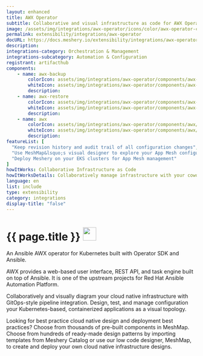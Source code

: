 ```yaml
---
layout: enhanced
title: AWX Operator
subtitle: Collaborative and visual infrastructure as code for AWX Operator
image: /assets/img/integrations/awx-operator/icons/color/awx-operator-color.svg
permalink: extensibility/integrations/awx-operator
docURL: https://docs.meshery.io/extensibility/integrations/awx-operator
description: 
integrations-category: Orchestration & Management
integrations-subcategory: Automation & Configuration
registrant: artifacthub
components: 
	- name: awx-backup
		colorIcon: assets/img/integrations/awx-operator/components/awx-backup/icons/color/awx-backup-color.svg
		whiteIcon: assets/img/integrations/awx-operator/components/awx-backup/icons/white/awx-backup-white.svg
		description: 
	- name: awx-restore
		colorIcon: assets/img/integrations/awx-operator/components/awx-restore/icons/color/awx-restore-color.svg
		whiteIcon: assets/img/integrations/awx-operator/components/awx-restore/icons/white/awx-restore-white.svg
		description: 
	- name: awx
		colorIcon: assets/img/integrations/awx-operator/components/awx/icons/color/awx-color.svg
		whiteIcon: assets/img/integrations/awx-operator/components/awx/icons/white/awx-white.svg
		description: 
featureList: [
  "Keep revision history and audit trail of all configuration changes",
  "Use MeshMap&lsquo;s visual designer to explore your App Mesh configuration",
  "Deploy Meshery on your EKS clusters for App Mesh management"
]
howItWorks: Collaborative Infrastructure as Code
howItWorksDetails: Collaboratively manage infrastructure with your coworkers synchronously sharing the same designs.
language: en
list: include
type: extensibility
category: integrations
display-title: "false"
---
```

<h1>{{ page.title }} <img src="{{ page.image }}" style="width: 35px; height: 35px;" /></h1>

<p>
An Ansible AWX operator for Kubernetes built with Operator SDK and Ansible.
</p>
<p>AWX provides a web-based user interface, REST API, and task engine built on top of Ansible. It is one of the upstream projects for Red Hat Ansible Automation Platform.</p>
<p>
    Collaboratively and visually diagram your cloud native infrastructure with GitOps-style pipeline integration. Design, test, and manage configuration your Kubernetes-based, containerized applications as a visual topology.
</p>
<p>
    Looking for best practice cloud native design and deployment best practices? Choose from thousands of pre-built components in MeshMap. Choose from hundreds of ready-made design patterns by importing templates from Meshery Catalog or use our low code designer, MeshMap, to create and deploy your own cloud native infrastructure designs.
</p>
